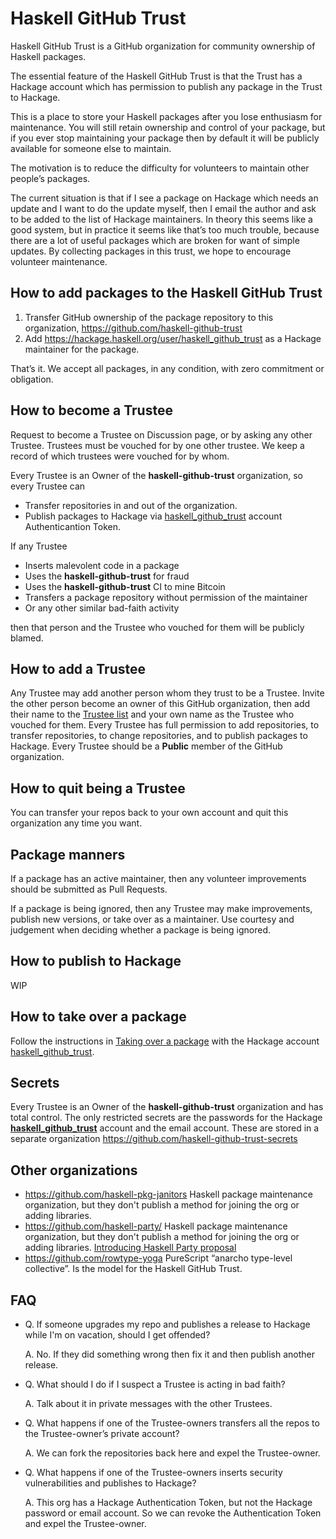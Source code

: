 # Haskell GitHub Trust

Haskell GitHub Trust is a GitHub organization for community ownership of Haskell packages.

The essential feature of the Haskell GitHub Trust is that the Trust has a Hackage account which has permission to publish any package in the Trust to Hackage.

This is a place to store your Haskell packages after you lose enthusiasm for maintenance.
You will still retain ownership and control of your package, but if you ever stop maintaining your package then by
default it will be publicly available for someone else to maintain.

The motivation is to reduce the difficulty for volunteers to maintain other people’s packages.

The current situation is that if I see a package on Hackage which needs an update and I want to do the update myself,
then I email the author and ask to be added to the list of Hackage maintainers. In theory this seems like a good system,
but in practice it seems like that’s too much trouble, because there are a lot of useful packages which are broken for want
of simple updates. By collecting packages in this trust, we hope to encourage volunteer maintenance.

## How to add packages to the Haskell GitHub Trust

1. Transfer GitHub ownership of the package repository to this organization, https://github.com/haskell-github-trust
2. Add https://hackage.haskell.org/user/haskell_github_trust as a Hackage maintainer for the package.

That’s it. We accept all packages, in any condition, with zero commitment or obligation.

## How to become a Trustee

Request to become a Trustee on Discussion page, or by asking any other Trustee. Trustees must be vouched for by one other trustee.
We keep a record of which trustees were vouched for by whom.

Every Trustee is an Owner of the __haskell-github-trust__ organization, so every Trustee can

* Transfer repositories in and out of the organization.
* Publish packages to Hackage via [haskell_github_trust](https://hackage.haskell.org/user/haskell_github_trust) account Authenticantion Token.

If any Trustee 

* Inserts malevolent code in a package
* Uses the __haskell-github-trust__ for fraud
* Uses the __haskell-github-trust__ CI to mine Bitcoin
* Transfers a package repository without permission of the maintainer
* Or any other similar bad-faith activity

then that person and the Trustee who vouched for them will be publicly blamed.

## How to add a Trustee

Any Trustee may add another person whom they trust to be a Trustee. Invite the other person become an owner of this GitHub organization, then add their name to the [Trustee list](https://github.com/haskell-github-trust/.github/blob/main/TRUSTEES.md) and your own name as the Trustee who vouched for them. Every Trustee has full permission to add repositories, to transfer repositories, to change repositories, and to publish packages to Hackage. Every Trustee should be a __Public__ member of the GitHub organization.

## How to quit being a Trustee

You can transfer your repos back to your own account and quit this organization any time you want.

## Package manners

If a package has an active maintainer, then any volunteer improvements should be submitted as Pull Requests.

If a package is being ignored,
then any Trustee may make improvements, publish new versions, or take over as a maintainer. Use courtesy and judgement when deciding whether
a package is being ignored.

## How to publish to Hackage

WIP

## How to take over a package

Follow the instructions in [Taking over a package](https://wiki.haskell.org/Taking_over_a_package) with the
Hackage account [haskell_github_trust](https://hackage.haskell.org/user/haskell_github_trust).

## Secrets

Every Trustee is an Owner of the __haskell-github-trust__ organization and has total control. The only restricted secrets are the passwords for the Hackage [__haskell_github_trust__](https://hackage.haskell.org/user/haskell_github_trust) account and the email account. These are stored in a separate organization https://github.com/haskell-github-trust-secrets

## Other organizations

* https://github.com/haskell-pkg-janitors Haskell package maintenance organization, but they don't publish a method for joining the org or adding libraries.
* https://github.com/haskell-party/ Haskell package maintenance organization, but they don't publish a method for joining the org or adding libraries. [Introducing Haskell Party proposal](https://github.com/haskellfoundation/stability/pull/12)
* https://github.com/rowtype-yoga PureScript “anarcho type-level collective”. Is the model for the Haskell GitHub Trust.

## FAQ

* Q. If someone upgrades my repo and publishes a release to Hackage while I'm on vacation, should I get offended?
  
  A. No. If they did something wrong then fix it and then publish another release.
  
* Q. What should I do if I suspect a Trustee is acting in bad faith?

  A. Talk about it in private messages with the other Trustees.

* Q. What happens if one of the Trustee-owners transfers all the repos to the Trustee-owner’s private account?

  A. We can fork the repositories back here and expel the Trustee-owner.
  
* Q. What happens if one of the Trustee-owners inserts security vulnerabilities and publishes to Hackage?

  A. This org has a Hackage Authentication Token, but not the Hackage password or email account. So we can revoke the Authentication Token and expel the Trustee-owner.
